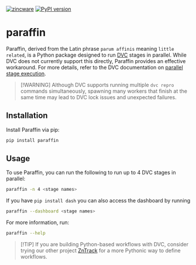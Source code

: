 [![zincware](https://img.shields.io/badge/Powered%20by-zincware-darkcyan)](https://github.com/zincware)
[![PyPI version](https://badge.fury.io/py/paraffin.svg)](https://badge.fury.io/py/paraffin)

# paraffin

Paraffin, derived from the Latin phrase `parum affinis` meaning
`little related`, is a Python package designed to run [DVC](https://dvc.org)
stages in parallel. While DVC does not currently support this directly, Paraffin
provides an effective workaround. For more details, refer to the DVC
documentation on
[parallel stage execution](https://dvc.org/doc/command-reference/repro#parallel-stage-execution).

> \[!WARNING\] Although DVC supports running multiple `dvc repro` commands
> simultaneously, spawning many workers that finish at the same time may lead to
> DVC lock issues and unexpected failures.

## Installation

Install Paraffin via pip:

```bash
pip install paraffin
```

## Usage

To use Paraffin, you can run the following to run up to 4 DVC stages in
parallel:

```bash
paraffin -n 4 <stage names>
```

If you have `pip install dash` you can also access the dashboard by running

```bash
paraffin --dashboard <stage names>
```

For more information, run:

```bash
paraffin --help
```

> \[!TIP\] If you are building Python-based workflows with DVC, consider trying
> our other project [ZnTrack](https://zntrack.readthedocs.io/) for a more
> Pythonic way to define workflows.
